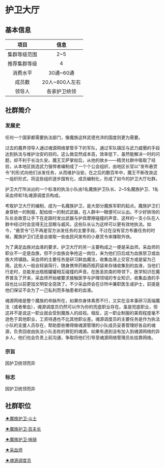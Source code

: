 # 护卫大厅

## 基本信息

项目|信息
:--:|:--:
集群等级范围|2~5
推荐集群等级|4
消费水平|30通~60通
成员数|20人~800人左右
领导人|各家护卫统领

## 社群简介

### 发展史

任何一个国家都需要执法部门，像魔族这样武德充沛的国度则更为需要。

过去的魔界领导人通过魂源网络掌管手下的军队，通过军队镇压与武力威慑的手段达到执法与维护治安的目的。这么做显然成本高，效率低下，虽然能解决一时的问题，却不利于长治久安。魔王艾萨掌权后，从他的故乡——精灵社群中吸取了经验，从本地区挑选武力强悍者编制成了一个个公会组织，由地区长官以“发布悬赏令”的形式向他们派发任务，从而维护治安。在之后的数百年中，魔王不断改良这一组织形式，将这些组织逐步国有化，成员编制化，形成了如今的护卫大厅社群。

护卫大厅所派出的一个标准的执法小队由1名魔族护卫队长、2~5名魔族护卫、1名采血师和1名魂源调度员构成。

考取护卫大厅的编制，成为一名魔族护卫，是大部分魔族军职的起点。魔族护卫们身穿统一的制服，配给统一的制式武器，在人群中一眼便可以认出。不少好排场的队长会故意让手下在走路时发出武器与护具摩擦碰撞的声音，这样的一支小队在人群中经过时会显得无比显眼与威风，这些队长认为这样可以更有效地执法。如今，“悬赏令”已不再是官方派发任务的主要手段，不过在没有官方布置任务的时候，魔族护卫们还是会接取一些由民间发布的小悬赏令来赚取外快。

为了满足血族对血液的要求，护卫大厅的另一主要构成之一便是采血师。采血师的职业不一定是血族，但不少血族会争抢这一岗位，来为他们日后成为血族禁卫或血族大师铺路。采血师的主要任务是研习鲜血魔法，收集血液上交官方或是留为己用。这些人一般会轻装简行，随身携带药箱药瓶药袋来存储收集到的血液，当他们行走时，总能发出瓶瓶罐罐相互碰撞的声音。在医圣凯南的带领下，医学知识在魔界普及了开来，采血师开始被要求接触医学与护理领域的专业知识，收集血液的手段也比以前更加文明安全高效了。不少采血师会在诊所中兼职医生或护士，前提是他们保证不会为了一己私利而多抽患者的血液。

魂源网络是整个魔族的命脉所在，如果你身体素质不行，又实在没本事研习高端魔法（或者晕血），魂源调度员仍然可以作为你的兜底职业存在。虽是兜底职业，但这并不是说这一职业就会受到魔族人的歧视。相反，这一职业制服的美观程度毫不逊色于其他职业，工资待遇也不比其他职业差。魂源调度员的主要任务是作为执法小队的支援人员存在，帮助那些懒得做魂源管理的小队成员妥善管理好各自的魂源，负责回收由执法小队击败的罪犯的魂源。如果有遇到没有加入到魂源网络的异乡人，他们也会负责上前沟通，争取将他们引导至魂源网络管理员处挂靠网络。

### 宗旨

因护卫统领而异

### 标志

因护卫统领而异

## 社群职位

<a href="../militant" target="_blank">★魔族护卫·斗士</a>

<a href="../centurion" target="_blank">★魔族护卫·百夫长</a>

<a href="../post" target="_blank">★魔族护卫·哨骑</a>

<a href="../bloodTaker" target="_blank">★采血师</a>

<a href="../soulMineDispatcher" target="_blank">★魂源调度员</a>